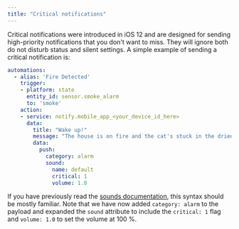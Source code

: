 ```yaml
---
title: "Critical notifications"
---
```


Critical notifications were introduced in iOS 12 and are designed for sending high-priority notifications that you don't want to miss. They will ignore both do not disturb status and silent settings. A simple example of sending a critical notification is:

```yaml
automations:
  - alias: 'Fire Detected'
    trigger:
    - platform: state
      entity_id: sensor.smoke_alarm
      to: 'smoke'
    action:
    - service: notify.mobile_app_<your_device_id_here>
      data:
        title: "Wake up!"
        message: "The house is on fire and the cat's stuck in the dried!"
        data:
          push:
            category: alarm
            sound:
              name: default
              critical: 1
              volume: 1.0

```

If you have previously read the [sounds documentation](sounds.md), this syntax should be mostly familiar. Note that we have now added `category: alarm` to the payload and expanded the `sound` attribute to include the `critical: 1` flag and `volume: 1.0` to set the volume at 100 %.
